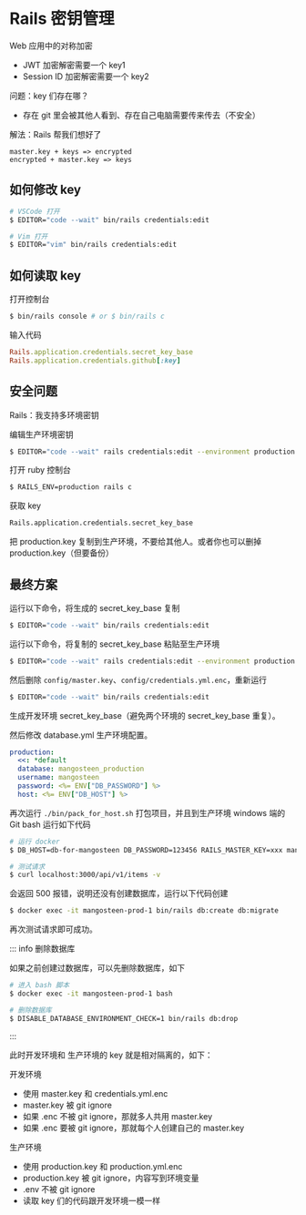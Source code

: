 # Rails 密钥管理

Web 应用中的对称加密

- JWT 加密解密需要一个 key1
- Session ID 加密解密需要一个 key2

问题：key 们存在哪？

- 存在 git 里会被其他人看到、存在自己电脑需要传来传去（不安全）

解法：Rails 帮我们想好了

```
master.key + keys => encrypted
encrypted + master.key => keys
```

## 如何修改 key

```bash
# VSCode 打开
$ EDITOR="code --wait" bin/rails credentials:edit

# Vim 打开
$ EDITOR="vim" bin/rails credentials:edit
```

## 如何读取 key

打开控制台

```bash
$ bin/rails console # or $ bin/rails c
```

输入代码

```ruby
Rails.application.credentials.secret_key_base
Rails.application.credentials.github[:key]
```

## 安全问题

Rails：我支持多环境密钥

编辑生产环境密钥

```bash
$ EDITOR="code --wait" rails credentials:edit --environment production
```

打开 ruby 控制台

```bash
$ RAILS_ENV=production rails c
```

获取 key

```bash
Rails.application.credentials.secret_key_base
```

把 production.key 复制到生产环境，不要给其他人。或者你也可以删掉 production.key（但要备份）

## 最终方案

运行以下命令，将生成的 secret_key_base 复制

```bash
$ EDITOR="code --wait" bin/rails credentials:edit
```

运行以下命令，将复制的 secret_key_base 粘贴至生产环境

```bash
$ EDITOR="code --wait" rails credentials:edit --environment production
```

然后删除 `config/master.key`、`config/credentials.yml.enc`，重新运行

```bash
$ EDITOR="code --wait" bin/rails credentials:edit
```

生成开发环境 secret_key_base（避免两个环境的 secret_key_base 重复）。

然后修改 database.yml 生产环境配置。

```yml
production:
  <<: *default
  database: mangosteen_production
  username: mangosteen
  password: <%= ENV["DB_PASSWORD"] %>
  host: <%= ENV["DB_HOST"] %>
```

再次运行 `./bin/pack_for_host.sh` 打包项目，并且到生产环境 windows 端的 Git bash 运行如下代码

```bash
# 运行 docker
$ DB_HOST=db-for-mangosteen DB_PASSWORD=123456 RAILS_MASTER_KEY=xxx mangosteen_deploy/setup_host.sh

# 测试请求
$ curl localhost:3000/api/v1/items -v
```

会返回 500 报错，说明还没有创建数据库，运行以下代码创建

```bash
$ docker exec -it mangosteen-prod-1 bin/rails db:create db:migrate
```

再次测试请求即可成功。

::: info 删除数据库

如果之前创建过数据库，可以先删除数据库，如下

```bash
# 进入 bash 脚本
$ docker exec -it mangosteen-prod-1 bash

# 删除数据库
$ DISABLE_DATABASE_ENVIRONMENT_CHECK=1 bin/rails db:drop
```

:::

此时开发环境和 生产环境的 key 就是相对隔离的，如下：

开发环境

- 使用 master.key 和 credentials.yml.enc
- master.key 被 git ignore
- 如果 .enc 不被 git ignore，那就多人共用 master.key
- 如果 .enc 要被 git ignore，那就每个人创建自己的 master.key

生产环境

- 使用 production.key 和 production.yml.enc
- production.key 被 git ignore，内容写到环境变量
- .env 不被 git ignore
- 读取 key 们的代码跟开发环境一模一样 
